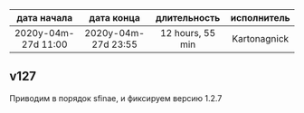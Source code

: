 
| дата начала         |   дата конца        |  длительность    | исполнитель  |
|:-------------------:|:-------------------:|:----------------:|:------------:|
| 2020y-04m-27d 11:00 | 2020y-04m-27d 23:55 | 12 hours, 55 min | Kartonagnick |

v127
---
Приводим в порядок sfinae, и фиксируем версию 1.2.7
